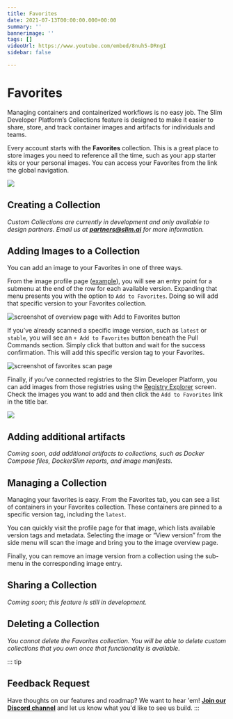 ```yaml
---
title: Favorites
date: 2021-07-13T00:00:00.000+00:00
summary: ''
bannerimage: ''
tags: []
videoUrl: https://www.youtube.com/embed/8nuh5-DRngI
sidebar: false

---
```

# Favorites
Managing containers and containerized workflows is no easy job. The Slim Developer Platform’s Collections feature is designed to make it easier to share, store, and track container images and artifacts for individuals and teams.

Every account starts with the **Favorites** collection. This is a great place to store images you need to reference all the time, such as your app starter kits or your personal images. You can access your Favorites from the link the global navigation.

![](../../static/blog//1-favorites-global-nav.png)

## Creating a Collection

_Custom Collections are currently in development and only available to design partners. Email us at **partners@slim.ai** for more information._ 

## Adding Images to a Collection

You can add an image to your Favorites in one of three ways.

From the image profile page ([example](https://portal.slim.dev/home/profile/dockerhub%3A%2F%2Fdockerhub.public%2Flibrary%2Fnode%3Alatest)), you will see an entry point for a submenu at the end of the row for each available version. Expanding that menu presents you with the option to `Add to Favorites`. Doing so will add that specific version to your Favorites collection.

![screenshot of overview page with Add to Favorites button](../../static/blog//2-addtofavorites-overview.png)

If you’ve already scanned a specific image version, such as `latest` or `stable`, you will see an `+ Add to Favorites` button beneath the Pull Commands section. Simply click that button and wait for the success confirmation. This will add this specific version tag to your Favorites.

![screenshot of favorites scan page](../../static/blog//2-addtofavorites-scanpage.png)

Finally, if you’ve connected registries to the Slim Developer Platform, you can add images from those registries using the [Registry Explorer](https://portal.slim.dev/registriesexplorer) screen. Check the images you want to add and then click the `Add to Favorites` link in the title bar.

![](../../static/blog//3-registryexplorer-1.png)

## Adding additional artifacts

_Coming soon, add additional artifacts to collections, such as Docker Compose files, DockerSlim reports, and image manifests._

## Managing a Collection

Managing your favorites is easy. From the Favorites tab, you can see a list of containers in your Favorites collection. These containers are pinned to a specific version tag, including the `latest`.

You can quickly visit the profile page for that image, which lists available version tags and metadata. Selecting the image or “View version” from the side menu will scan the image and bring you to the image overview page.

Finally, you can remove an image version from a collection using the sub-menu in the corresponding image entry.

## Sharing a Collection

_Coming soon; this feature is still in development._

## Deleting a Collection

_You cannot delete the Favorites collection. You will be able to delete custom collections that you own once that functionality is available._

::: tip
## Feedback Request
Have thoughts on our features and roadmap? We want to hear 'em! [**Join our Discord channel**](https://discord.com/invite/uBttmfyYNB) and let us know what you'd like to see us build.
:::